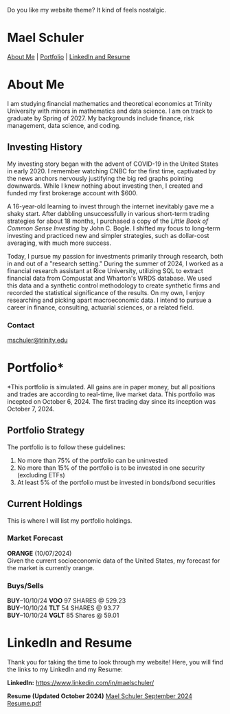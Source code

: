 Do you like my website theme? It kind of feels nostalgic.
# Mael Schuler
[About Me](#about-me) | 
[Portfolio](#portfolio) | 
[LinkedIn and Resume](#linkedin-and-resume)

# About Me
I am studying financial mathematics and theoretical economics at Trinity University with minors in mathematics and data science. I am on track to graduate by Spring of 2027. My backgrounds include finance, risk management, data science, and coding.

## Investing History
My investing story began with the advent of COVID-19 in the United States in early 2020. I remember watching CNBC for the first time, captivated by the news anchors nervously justifying the big red graphs pointing downwards. While I knew nothing about investing then, I created and funded my first brokerage account with $600. 

A 16-year-old learning to invest through the internet inevitably gave me a shaky start. After dabbling unsuccessfully in various short-term trading strategies for about 18 months, I purchased a copy of the _Little Book of Common Sense Investing_ by John C. Bogle. I shifted my focus to long-term investing and practiced new and simpler strategies, such as dollar-cost averaging, with much more success.

Today, I pursue my passion for investments primarily through research, both in and out of a "research setting." During the summer of 2024, I worked as a financial research assistant at Rice University, utilizing SQL to extract financial data from Compustat and Wharton's WRDS database. We used this data and a synthetic control methodology to create synthetic firms and recorded the statistical significance of the results. On my own, I enjoy researching and picking apart macroeconomic data. I intend to pursue a career in finance, consulting, actuarial sciences, or a related field.

### Contact
mschuler@trinity.edu

# Portfolio*
*This portfolio is simulated. All gains are in paper money, but all positions and trades are according to real-time, live market data. This portfolio was incepted on October 6, 2024. The first trading day since its inception was October 7, 2024.

## Portfolio Strategy
The portfolio is to follow these guidelines:
1. No more than 75% of the portfolio can be uninvested
2. No more than 15% of the portfolio is to be invested in one security (excluding ETFs)
3. At least 5% of the portfolio must be invested in bonds/bond securities

## Current Holdings
This is where I will list my portfolio holdings.

### Market Forecast
**ORANGE** (10/07/2024)  
Given the current socioeconomic data of the United States, my forecast for the market is currently orange. 

### Buys/Sells

**BUY**–10/10/24 **VOO** 97 SHARES @ 529.23  
**BUY**–10/10/24 **TLT** 54 SHARES @ 93.77  
**BUY**–10/10/24 **VGLT** 85 Shares @ 59.01  

# LinkedIn and Resume
Thank you for taking the time to look through my website! Here, you will find the links to my LinkedIn and my Resume:

**LinkedIn:** https://www.linkedin.com/in/maelschuler/

**Resume (Updated October 2024)** [Mael Schuler September 2024 Resume.pdf](https://github.com/user-attachments/files/17283581/Mael.Schuler.September.2024.Resume.pdf)

